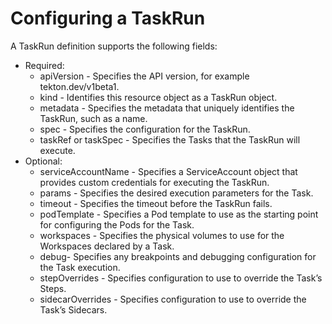 # Configuring a TaskRun
A TaskRun definition supports the following fields:
- Required:
  - apiVersion - Specifies the API version, for example tekton.dev/v1beta1.
  - kind - Identifies this resource object as a TaskRun object.
  - metadata - Specifies the metadata that uniquely identifies the TaskRun, such as a name.
  - spec - Specifies the configuration for the TaskRun.
  - taskRef or taskSpec - Specifies the Tasks that the TaskRun will execute.
- Optional:
  - serviceAccountName - Specifies a ServiceAccount object that provides custom credentials for executing the TaskRun.
  - params - Specifies the desired execution parameters for the Task.
  - timeout - Specifies the timeout before the TaskRun fails.
  - podTemplate - Specifies a Pod template to use as the starting point for configuring the Pods for the Task.
  - workspaces - Specifies the physical volumes to use for the Workspaces declared by a Task.
  - debug- Specifies any breakpoints and debugging configuration for the Task execution.
  - stepOverrides - Specifies configuration to use to override the Task’s Steps.
  - sidecarOverrides - Specifies configuration to use to override the Task’s Sidecars.
